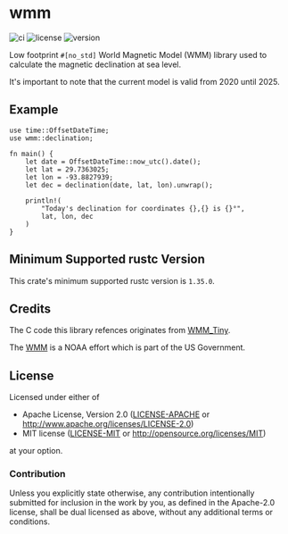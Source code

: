 # wmm

![ci](https://github.com/sevenseas-io/wmm/workflows/ci/badge.svg)
![license](https://img.shields.io/badge/license-MIT%20or%20Apache--2-brightgreen)
![version](https://img.shields.io/crates/v/wmm.svg)

Low footprint `#[no_std]` World Magnetic Model (WMM) library used to calculate the magnetic declination at sea level.

It's important to note that the current model is valid from 2020 until 2025.

## Example

```
use time::OffsetDateTime;
use wmm::declination;

fn main() {
    let date = OffsetDateTime::now_utc().date();
    let lat = 29.7363025;
    let lon = -93.8827939;
    let dec = declination(date, lat, lon).unwrap();

    println!(
        "Today's declination for coordinates {},{} is {}°",
        lat, lon, dec
    )
}
```

## Minimum Supported rustc Version

This crate's minimum supported rustc version is `1.35.0`.

## Credits

The C code this library refences originates from [WMM_Tiny](https://github.com/miniwinwm/WMM_Tiny).

The [WMM](https://www.ngdc.noaa.gov/geomag/WMM/) is a NOAA effort which is part of the US Government.

## License

Licensed under either of

- Apache License, Version 2.0 ([LICENSE-APACHE](LICENSE-APACHE) or
  http://www.apache.org/licenses/LICENSE-2.0)
- MIT license ([LICENSE-MIT](LICENSE-MIT) or http://opensource.org/licenses/MIT)

at your option.

### Contribution

Unless you explicitly state otherwise, any contribution intentionally submitted
for inclusion in the work by you, as defined in the Apache-2.0 license, shall be
dual licensed as above, without any additional terms or conditions.
